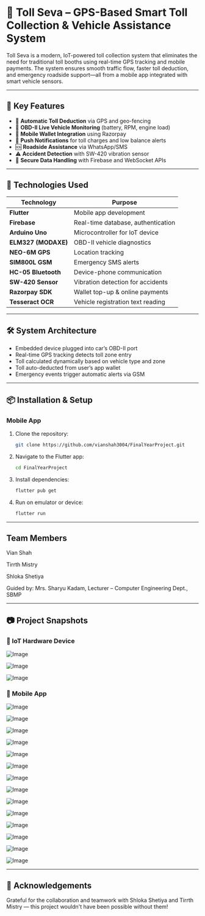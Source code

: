 # 🚗 Toll Seva – GPS-Based Smart Toll Collection & Vehicle Assistance System

Toll Seva is a modern, IoT-powered toll collection system that eliminates the need for traditional toll booths using real-time GPS tracking and mobile payments. The system ensures smooth traffic flow, faster toll deduction, and emergency roadside support—all from a mobile app integrated with smart vehicle sensors.

---

## 🧠 Key Features

- 📍 **Automatic Toll Deduction** via GPS and geo-fencing
- 🔋 **OBD-II Live Vehicle Monitoring** (battery, RPM, engine load)
- 💸 **Mobile Wallet Integration** using Razorpay
- 📲 **Push Notifications** for toll charges and low balance alerts
- 🆘 **Roadside Assistance** via WhatsApp/SMS
- ⚠️ **Accident Detection** with SW-420 vibration sensor
- 🔐 **Secure Data Handling** with Firebase and WebSocket APIs

---

## 📱 Technologies Used


| Technology           | Purpose                                |
|----------------------|----------------------------------------|
| **Flutter**          | Mobile app development                 |
| **Firebase**         | Real-time database, authentication     |
| **Arduino Uno**      | Microcontroller for IoT device         |
| **ELM327 (MODAXE)**  | OBD-II vehicle diagnostics             |
| **NEO-6M GPS**       | Location tracking                      |
| **SIM800L GSM**      | Emergency SMS alerts                   |
| **HC-05 Bluetooth**  | Device-phone communication             |
| **SW-420 Sensor**    | Vibration detection for accidents      |
| **Razorpay SDK**     | Wallet top-up & online payments        |
| **Tesseract OCR**    | Vehicle registration text reading      |

---

## 🛠️ System Architecture

- Embedded device plugged into car’s OBD-II port
- Real-time GPS tracking detects toll zone entry
- Toll calculated dynamically based on vehicle type and zone
- Toll auto-deducted from user’s app wallet
- Emergency events trigger automatic alerts via GSM


---

## 📦 Installation & Setup

### Mobile App
1. Clone the repository:
   ```bash
   git clone https://github.com/vianshah3004/FinalYearProject.git
   ```
2. Navigate to the Flutter app:
   ``` bash
   cd FinalYearProject  
   ```
3. Install dependencies:
   ```bash
   flutter pub get
   ```
4. Run on emulator or device:
   ```bash
   flutter run
   ```
---

## Team Members
Vian Shah 

Tirrth Mistry 

Shloka Shetiya 

Guided by: Mrs. Sharyu Kadam, Lecturer – Computer Engineering Dept., SBMP

---

## 📷 Project Snapshots

### 🔧 IoT Hardware Device
![Image](https://github.com/user-attachments/assets/441f69a6-fea7-4c4b-be76-b74c29c258df)

![Image](https://github.com/user-attachments/assets/200b60c6-e1c2-4aa0-83af-4a0de7e4fbfd)

![Image](https://github.com/user-attachments/assets/73decf30-cc71-4d33-a19b-53e2edfee13c)

### 📱 Mobile App 
![Image](https://github.com/user-attachments/assets/29fd0211-dba1-4827-8892-033f7a011ea3)

![Image](https://github.com/user-attachments/assets/3afd4edc-f0c6-4d02-9d0a-2b154fbeec9c)

![Image](https://github.com/user-attachments/assets/488a0a0d-6069-4d2f-a807-40902d385a47)

![Image](https://github.com/user-attachments/assets/ebdadc9c-a43c-4897-ad18-7c5027e12de2)

![Image](https://github.com/user-attachments/assets/3ce198df-4e9b-48e5-b8b2-88cb16beff03)

![Image](https://github.com/user-attachments/assets/7be6642a-3264-4100-92a0-66b478c560c5)

![Image](https://github.com/user-attachments/assets/a35d02c8-3a93-447b-8310-777141d3903c)

![Image](https://github.com/user-attachments/assets/a7f600c5-b23c-4849-b94b-ad224d482f6f)

![Image](https://github.com/user-attachments/assets/3277ec38-cbf4-454f-bac0-c9a817a35706)

![Image](https://github.com/user-attachments/assets/ac04fa96-051e-4d4c-9ca2-84751996e3d8)

![Image](https://github.com/user-attachments/assets/20b25cba-17d9-483d-9766-485567325fb2)

![Image](https://github.com/user-attachments/assets/cada8945-d241-4fcb-b5e0-3e2739b3d3fa)

![Image](https://github.com/user-attachments/assets/41f7ea12-109f-43ae-a3a1-88bf2eb0e6f3)

![Image](https://github.com/user-attachments/assets/0f33f4c5-ca06-421f-b775-d9565de8ca49)

---

## 🙌 Acknowledgements
Grateful for the collaboration and teamwork with Shloka Shetiya and Tirrth Mistry — this project wouldn't have been possible without them! 




